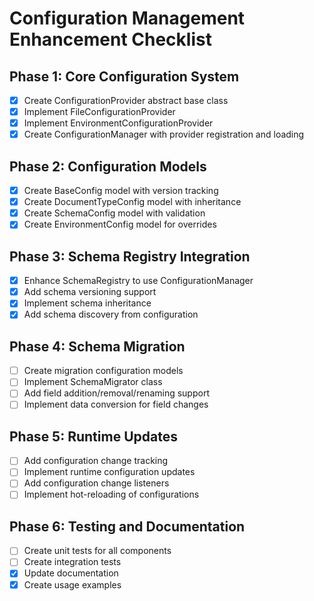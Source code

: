 # Configuration Management Enhancement Checklist

## Phase 1: Core Configuration System
- [x] Create ConfigurationProvider abstract base class
- [x] Implement FileConfigurationProvider
- [x] Implement EnvironmentConfigurationProvider
- [x] Create ConfigurationManager with provider registration and loading

## Phase 2: Configuration Models
- [x] Create BaseConfig model with version tracking
- [x] Create DocumentTypeConfig model with inheritance
- [x] Create SchemaConfig model with validation
- [x] Create EnvironmentConfig model for overrides

## Phase 3: Schema Registry Integration
- [x] Enhance SchemaRegistry to use ConfigurationManager
- [x] Add schema versioning support
- [x] Implement schema inheritance
- [x] Add schema discovery from configuration

## Phase 4: Schema Migration
- [ ] Create migration configuration models
- [ ] Implement SchemaMigrator class
- [ ] Add field addition/removal/renaming support
- [ ] Implement data conversion for field changes

## Phase 5: Runtime Updates
- [ ] Add configuration change tracking
- [ ] Implement runtime configuration updates
- [ ] Add configuration change listeners
- [ ] Implement hot-reloading of configurations

## Phase 6: Testing and Documentation
- [ ] Create unit tests for all components
- [ ] Create integration tests
- [x] Update documentation
- [x] Create usage examples

